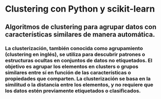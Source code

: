 # Clustering con Python y scikit-learn
## Algoritmos de clustering para agrupar datos con características similares de manera automática.
### La clusterización, también conocida como agrupamiento (clustering en inglés), se utiliza para descubrir patrones o estructuras ocultas en conjuntos de datos no etiquetados. El objetivo es agrupar los elementos en clusters o grupos similares entre sí en función de las características o propiedades que comparten. La clusterización se basa en la similitud o la distancia entre los elementos, y no requiere que los datos estén previamente etiquetados o clasificados.
